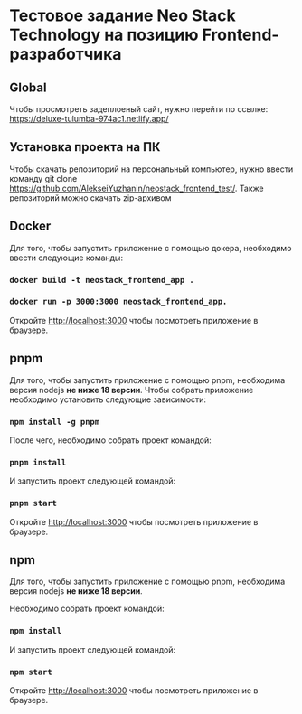 # Тестовое задание Neo Stack Technology на позицию Frontend-разработчика

## Global
Чтобы просмотреть задеплоеный сайт, нужно перейти по ссылке: https://deluxe-tulumba-974ac1.netlify.app/

## Установка проекта на ПК
Чтобы скачать репозиторий на персональный компьютер, нужно ввести команду git clone https://github.com/AlekseiYuzhanin/neostack_frontend_test/.
Также репозиторий можно скачать zip-архивом

## Docker 
Для того, чтобы запустить приложение с помощью докера, необходимо ввести следующие команды:
### `docker build -t neostack_frontend_app .`
### `docker run -p 3000:3000 neostack_frontend_app.`

Откройте [http://localhost:3000](http://localhost:3000) чтобы посмотреть приложение в браузере.

## pnpm
Для того, чтобы запустить приложение с помощью pnpm, необходима версия nodejs __не ниже 18 версии__.
Чтобы собрать приложение необходимо установить следующие зависимости:
### `npm install -g pnpm`
После чего, необходимо собрать проект командой:
### `pnpm install`
И запустить проект следующей командой:
### `pnpm start`

Откройте [http://localhost:3000](http://localhost:3000) чтобы посмотреть приложение в браузере.

## npm
Для того, чтобы запустить приложение с помощью pnpm, необходима версия nodejs __не ниже 18 версии__.

Необходимо собрать проект командой:
### `npm install`
И запустить проект следующей командой:
### `npm start`

Откройте [http://localhost:3000](http://localhost:3000) чтобы посмотреть приложение в браузере.
